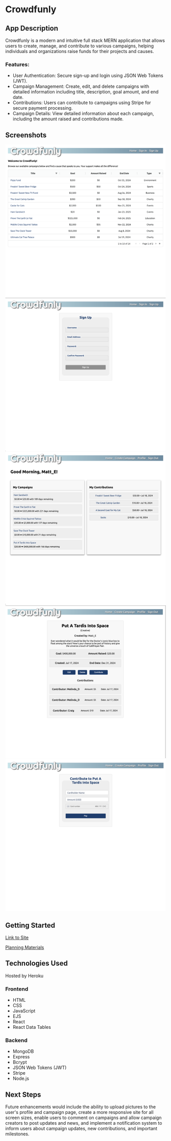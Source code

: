 # Crowdfunly

## App Description

Crowdfunly is a modern and intuitive full stack MERN application that allows users to create, manage, and contribute to various campaigns, helping individuals and organizations raise funds for their projects and causes.

### Features:

- User Authentication: Secure sign-up and login using JSON Web Tokens (JWT).
- Campaign Management: Create, edit, and delete campaigns with detailed information including title, description, goal amount, and end date.
- Contributions: Users can contribute to campaigns using Stripe for secure payment processing.
- Campaign Details: View detailed information about each campaign, including the amount raised and contributions made.

## Screenshots

![Screenshot of Home](/src/components/Screenshots/Home.png)
![Screenshot of Signup](/src/components/Screenshots/Signup.png)
![ScreenShot of Profile](/src/components/Screenshots/Profile.png)
![ScreenShot of Campaign](/src/components/Screenshots/Campaign.png)
![ScreenShot of Payment](/src/components/Screenshots/Payment.png)

## Getting Started

[Link to Site](https://crowdfunly.netlify.app/)

[Planning Materials](https://trello.com/invite/b/667d7b25176dc4e0a1ca2e35/ATTI7bfbdc345f8ed97888d346ef3143c37c895B80F6/unit-3-project)

## Technologies Used

Hosted by Heroku

### Frontend

- HTML
- CSS
- JavaScript
- EJS
- React
- React Data Tables

### Backend

- MongoDB
- Express
- Bcrypt
- JSON Web Tokens (JWT)
- Stripe
- Node.js

## Next Steps

Future enhancements would include the ability to upload pictures to the user's profile and campaign page, create a more responsive site for all screen sizes, enable users to comment on campaigns and allow campaign creators to post updates and news, and implement a notification system to inform users about campaign updates, new contributions, and important milestones.
